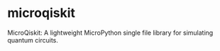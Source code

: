 # microqiskit
MicroQiskit: A lightweight MicroPython single file library for simulating quantum circuits.
